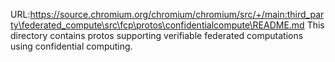 URL:https://source.chromium.org/chromium/chromium/src/+/main:third_party\federated_compute\src\fcp\protos\confidentialcompute\README.md
This directory contains protos supporting verifiable federated computations
using confidential computing.
